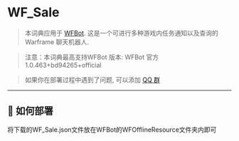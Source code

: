 # WF_Sale
> 本词典应用于 [WFBot](https://github.com/TRKS-Team/WFBot). 这是一个可进行多种游戏内任务通知以及查询的 Warframe 聊天机器人.

> 注意：本词典最高支持WFBot 版本: WFBot 官方 1.0.463+bd94265+official

> 如果你在部署过程中遇到了问题, 可以添加 [QQ 群](http://shang.qq.com/wpa/qunwpa?idkey=1a6da96f714791f3289ee2cafb98847efefd5c5d28e913b6bdf71b8d07e35c53) 

---

## 🚧 如何部署

将下载的WF_Sale.json文件放在WFBot的WFOfflineResource文件夹内即可

